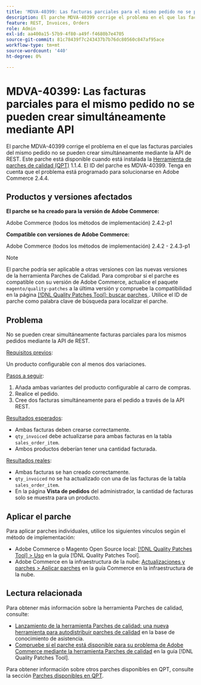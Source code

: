 ```yaml
---
title: 'MDVA-40399: Las facturas parciales para el mismo pedido no se pueden crear simultáneamente mediante API'
description: El parche MDVA-40399 corrige el problema en el que las facturas parciales del mismo pedido no se pueden crear simultáneamente mediante la API de REST. Este parche está disponible cuando está instalada la [Quality Patches Tool (QPT)](https://experienceleague.adobe.com/es/docs/commerce-knowledge-base/kb/announcements/commerce-announcements/magento-quality-patches-released-new-tool-to-self-serve-quality-patches) 1.1.4. El ID del parche es MDVA-40399. Tenga en cuenta que el problema está programado para solucionarse en Adobe Commerce 2.4.4.
feature: REST, Invoices, Orders
role: Admin
exl-id: aa400a15-57b9-4f80-a49f-f4680b7e4705
source-git-commit: 81c78439f7c243437b7b76dc80560c847af95ace
workflow-type: tm+mt
source-wordcount: '440'
ht-degree: 0%

---
```


# MDVA-40399: Las facturas parciales para el mismo pedido no se pueden crear simultáneamente mediante API

El parche MDVA-40399 corrige el problema en el que las facturas parciales del mismo pedido no se pueden crear simultáneamente mediante la API de REST. Este parche está disponible cuando está instalada la [Herramienta de parches de calidad (QPT)](https://experienceleague.adobe.com/es/docs/commerce-knowledge-base/kb/announcements/commerce-announcements/magento-quality-patches-released-new-tool-to-self-serve-quality-patches) 1.1.4. El ID del parche es MDVA-40399. Tenga en cuenta que el problema está programado para solucionarse en Adobe Commerce 2.4.4.

## Productos y versiones afectados

**El parche se ha creado para la versión de Adobe Commerce:**

Adobe Commerce (todos los métodos de implementación) 2.4.2-p1

**Compatible con versiones de Adobe Commerce:**

Adobe Commerce (todos los métodos de implementación) 2.4.2 - 2.4.3-p1

>[!NOTE]
>
>El parche podría ser aplicable a otras versiones con las nuevas versiones de la herramienta Parches de Calidad. Para comprobar si el parche es compatible con su versión de Adobe Commerce, actualice el paquete `magento/quality-patches` a la última versión y compruebe la compatibilidad en la página [[!DNL Quality Patches Tool]: buscar parches ](https://experienceleague.adobe.com/es/docs/commerce-knowledge-base/kb/announcements/commerce-announcements/magento-quality-patches-released-new-tool-to-self-serve-quality-patches). Utilice el ID de parche como palabra clave de búsqueda para localizar el parche.

## Problema

No se pueden crear simultáneamente facturas parciales para los mismos pedidos mediante la API de REST.

<u>Requisitos previos</u>:

Un producto configurable con al menos dos variaciones.

<u>Pasos a seguir</u>:

1. Añada ambas variantes del producto configurable al carro de compras.
1. Realice el pedido.
1. Cree dos facturas simultáneamente para el pedido a través de la API REST.

<u>Resultados esperados</u>:

* Ambas facturas deben crearse correctamente.
* `qty_invoiced` debe actualizarse para ambas facturas en la tabla `sales_order_item`.
* Ambos productos deberían tener una cantidad facturada.

<u>Resultados reales</u>:

* Ambas facturas se han creado correctamente.
* `qty_invoiced` no se ha actualizado con una de las facturas de la tabla `sales_order_item`.
* En la página **Vista de pedidos** del administrador, la cantidad de facturas solo se muestra para un producto.

## Aplicar el parche

Para aplicar parches individuales, utilice los siguientes vínculos según el método de implementación:

* Adobe Commerce o Magento Open Source local: [[!DNL Quality Patches Tool] > Uso](/help/tools/quality-patches-tool/usage.md) en la guía [!DNL Quality Patches Tool].
* Adobe Commerce en la infraestructura de la nube: [Actualizaciones y parches > Aplicar parches](https://experienceleague.adobe.com/docs/commerce-cloud-service/user-guide/develop/upgrade/apply-patches.html?lang=es) en la guía Commerce en la infraestructura de la nube.

## Lectura relacionada

Para obtener más información sobre la herramienta Parches de calidad, consulte:

* [Lanzamiento de la herramienta Parches de calidad: una nueva herramienta para autodistribuir parches de calidad](https://experienceleague.adobe.com/es/docs/commerce-knowledge-base/kb/announcements/commerce-announcements/magento-quality-patches-released-new-tool-to-self-serve-quality-patches) en la base de conocimiento de asistencia.
* [Compruebe si el parche está disponible para su problema de Adobe Commerce mediante la herramienta Parches de calidad](/help/tools/quality-patches-tool/patches-available-in-qpt/check-patch-for-magento-issue-with-magento-quality-patches.md) en la guía [!DNL Quality Patches Tool].

Para obtener información sobre otros parches disponibles en QPT, consulte la sección [Parches disponibles en QPT](https://experienceleague.adobe.com/tools/commerce-quality-patches/index.html?lang=es).
